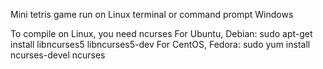 Mini tetris game run on Linux terminal or command prompt Windows

To compile on Linux, you need ncurses
For Ubuntu, Debian: sudo apt-get install libncurses5 libncurses5-dev
For CentOS, Fedora: sudo yum install ncurses-devel ncurses
